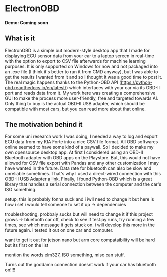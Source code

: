 # ElectronOBD
#### Demo: Coming soon
## What is it
ElectronOBD is a simple but modern-style desktop app that I made for displaying ECU sensor data from your car to a laptop screen in real-time with the option to export to CSV file afterwards for machine learning purposes. It is only supported on Windows for now and not packaged into an .exe file (I think it's better to run it from CMD anyway), but I was able to get the results I wanted from it and so I thought it was a good time to post it. The real magic happens thanks to the Python-OBD API (https://python-obd.readthedocs.io/en/latest/) which interfaces with your car via its OBD-II port and reads data from it. My work here was creating a comprehensive GUI to make the process more user-friendly, free and targeted towards AI. Only thing to buy is the actual OBD-II USB adapter, which should be compatible with most cars, but you can read more about that online.

## The motivation behind it
For some uni research work I was doing, I needed a way to log and export ECU data from my KIA Forte into a nice CSV file format. All OBD softwares online seemed to have some kind of a paywall. So I decided to make my own opensource desktop app. At first I considered using an OBD-II Bluetooth adapter with OBD apps on the Playstore. But, this would not have allowed for CSV file export with Pandas and any other customization I may have wanted in the future. Data rate for bluetooth can also be slow and unreliable sometimes. That's why I used a direct-wired connection with this OBD-II USB Adapter [a link](https://amazon.ca). Finally, I found Python-OBD which is a great library that handles a serial connection between the computer and the car's ISO something.

setup, this is probably fonna suck and i iwll need to change it but here is how i set i would tell someone to set it up -> dependencies 

troubleshooting, probbaly sucks but will need to change it if this project grows -> bluetooth car off, check to see if test.py runs, try running a few times, see which message it gets stuck on. i will develop this more in the future again. i tested it out on one car and computer.

want  to get it out for jetson nano but arm core compataibility will be hard but its first on the list

mention the words elm327, ISO something, miso can stuff. 

Turns out the goddamn connection doesnt work if your car has bluetooth on!!!!
